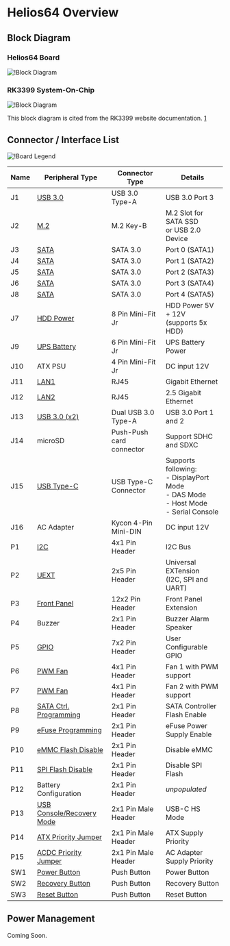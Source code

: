 # Helios64 Overview

## Block Diagram

### Helios64 Board
![!Block Diagram](/helios64/img/hardware/helios64_block_diagram.png)

### RK3399 System-On-Chip
![!Block Diagram](/helios64/img/hardware/rk3399_block_diagram.png)

This block diagram is cited from the RK3399 website documentation. [1](http://opensource.rock-chips.com/wiki_File:RK3399_Block_Diagram.png)

## Connector / Interface List

![!Board Legend](/helios64/img/hardware/helios64_board_labeled.jpg)

| Name | Peripheral Type | Connector Type | Details |
|-----|---------------|--------------|-------|
| J1 | [USB 3.0](/helios64/usb/) | USB 3.0 Type-A | USB 3.0 Port 3  |
| J2 | [M.2](/helios64/m2/) | M.2 Key-B | M.2 Slot for SATA SSD<br> or USB 2.0 Device |
| J3 | [SATA](/helios64/sata/) | SATA 3.0 | Port 0 (SATA1) |
| J4 | [SATA](/helios64/sata/) | SATA 3.0 | Port 1 (SATA2) |
| J5 | [SATA](/helios64/sata/) | SATA 3.0 | Port 2 (SATA3) |
| J6 | [SATA](/helios64/sata/) | SATA 3.0 | Port 3 (SATA4) |
| J8 | [SATA](/helios64/sata/) | SATA 3.0 | Port 4 (SATA5) |
| J7 | [HDD Power](/helios64/sata/#hdd-power) | 8 Pin Mini-Fit Jr | HDD Power 5V + 12V<br>(supports 5x HDD) |
| J9 | [UPS Battery](/helios64/ups/) | 6 Pin Mini-Fit Jr | UPS Battery Power |
| J10 | ATX PSU | 4 Pin Mini-Fit Jr | DC input 12V |
| J11 | [LAN1](/helios64/ethernet/) | RJ45 | Gigabit Ethernet |
| J12 | [LAN2](/helios64/ethernet/) | RJ45 | 2.5 Gigabit Ethernet |
| J13 | [USB 3.0 (x2)](/helios64/usb/) | Dual USB 3.0 Type-A | USB 3.0 Port 1 and 2  |
| J14 | microSD | Push-Push card connector | Support SDHC and SDXC |
| J15| [USB Type-C](/helios64/usb/#type-c-functionality-on-helios64) | USB Type-C Connector | Supports following:<br>- DisplayPort Mode<br>- DAS Mode<br>- Host Mode<br>- Serial Console |
| J16| AC Adapter | Kycon 4-Pin Mini-DIN | DC input 12V |
| P1 | [I2C](/helios64/i2c/) | 4x1 Pin Header | I2C Bus |
| P2 | [UEXT](/helios64/uext/) | 2x5 Pin Header | Universal EXTension<br>(I2C, SPI and UART)|
| P3 | [Front Panel](/helios64/front-panel/) | 12x2 Pin Header | Front Panel Extension |
| P4 | Buzzer | 2x1 Pin Header | Buzzer Alarm Speaker |
| P5 | [GPIO](/helios64/gpio/) | 7x2 Pin Header | User Configurable GPIO |
| P6 | [PWM Fan](/helios64/pwm/) | 4x1 Pin Header | Fan 1 with PWM support |
| P7 | [PWM Fan](/helios64/pwm/) | 4x1 Pin Header | Fan 2 with PWM support |
| P8 | [SATA Ctrl. Programming](/helios64/jumper/#sata-controller-flash-p8) | 2x1 Pin Header | SATA Controller Flash Enable |
| P9 | [eFuse Programming](/helios64/jumper/#efuse-power-enable-p9) | 2x1 Pin Header | eFuse Power Supply Enable |
| P10 | [eMMC Flash Disable](/helios64/jumper/#boot-mode-p10-p11) | 2x1 Pin Header | Disable eMMC |
| P11 | [SPI Flash Disable](/helios64/jumper/#boot-mode-p10-p11) | 2x1 Pin Header | Disable SPI Flash |
| P12 | Battery Configuration | 2x1 Pin Header | *unpopulated*  |
| P13 | [USB Console/Recovery Mode](/helios64/jumper/#usb-consolerecovery-mode-p13) | 2x1 Pin Male Header | USB-C HS Mode |
| P14 | [ATX Priority Jumper](/helios64/jumper/#dc-in-priority-p14-p15) | 2x1 Pin Male Header | ATX Supply Priority |
| P15 | [ACDC Priority Jumper](/helios64/jumper/#dc-in-priority-p14-p15) | 2x1 Pin Male Header | AC Adapter Supply Priority |
| SW1 | [Power Button](/helios64/button/#power-button) | Push Button | Power Button |
| SW2 | [Recovery Button](/helios64/button/#recovery-button) | Push Button | Recovery Button |
| SW3 | [Reset Button](/helios64/button/#reset-button) | Push Button | Reset Button |

## Power Management

Coming Soon.
